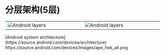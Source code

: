 
# 分层架构(5层)
<table>
   <td width="20%" height="20%">
            <img src="https://source.android.com/images/android_stack_480.png" alt="Android layers" />
   </td>
      <td width="20%" height="20%">
            <img src="https://source.android.com/security/images/android_software_stack.png" alt="Android layers" />
   </td>
</table>
[Android system architecture](https://source.android.com/devices/architecture)<br>
https://source.android.com/devices/images/ape_fwk_all.png

